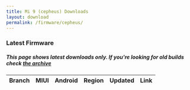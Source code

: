 ```yaml
---
title: Mi 9 (cepheus) Downloads
layout: download
permalink: /firmware/cepheus/
---
```


### Latest Firmware
##### This page shows latest downloads only. If you're looking for old builds check [the archive](/archive/firmware/cepheus/)


<div class="table-responsive-md" id="table-wrapper">
<table id="firmware" class="compact table table-striped table-hover table-sm">
    <thead class="thead-dark">
        <tr>
            <th>Branch</th>
            <th>MIUI</th>
            <th>Android</th>
            <th>Region</th>
            <th>Updated</th>
            <th>Link</th>
        </tr>
    </thead>
    <script>loadFirmwareDownloads('cepheus', 'latest')</script>
</table>
</div>

